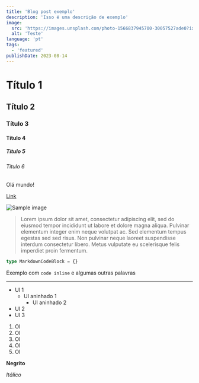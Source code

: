 ```yaml
---
title: 'Blog post exemplo'
description: 'Isso é uma descrição de exemplo'
image:
  src: 'https://images.unsplash.com/photo-1566837945700-30057527ade0?ixlib=rb-4.0.3&ixid=M3wxMjA3fDB8MHxwaG90by1wYWdlfHx8fGVufDB8fHx8fA%3D%3D&auto=format&fit=crop&w=1470&q=80'
  alt: 'Teste'
language: 'pt'
tags:
  - 'featured'
publishDate: 2023-08-14
---
```


# Título 1

## Título 2

### Título 3

#### Título 4

##### Título 5

###### Título 6

Olá mundo!

[Link](/)

![Sample image](https://images.unsplash.com/photo-1566837945700-30057527ade0?ixlib=rb-4.0.3&ixid=M3wxMjA3fDB8MHxwaG90by1wYWdlfHx8fGVufDB8fHx8fA%3D%3D&auto=format&fit=crop&w=1470&q=80)

> Lorem ipsum dolor sit amet, consectetur adipiscing elit, sed do eiusmod tempor incididunt ut labore et dolore magna aliqua. Pulvinar elementum integer enim neque volutpat ac. Sed elementum tempus egestas sed sed risus. Non pulvinar neque laoreet suspendisse interdum consectetur libero. Metus vulputate eu scelerisque felis imperdiet proin fermentum.

```ts
type MarkdownCodeBlock = {}
```

Exemplo com `code inline` e algumas outras palavras

---

- Ul 1
  - Ul aninhado 1
    - Ul aninhado 2
- Ul 2
- Ul 3

1. Ol
2. Ol
3. Ol
4. Ol
5. Ol

**Negrito**

_Itálico_
